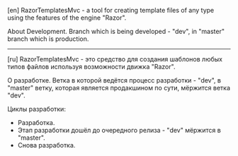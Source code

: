 ﻿[en]
RazorTemplatesMvc - a tool for creating template files of any type using the features of the engine "Razor".

About Development.
Branch which is being developed - "dev", in "master" branch which is production.

---
[ru]
RazorTemplatesMvc - это средство для создания шаблонов любых типов файлов используя возможности движка "Razor".

О разработке.
Ветка в которой ведётся процесс разработки - "dev", в "master" ветку, которая является продакшином по сути, мёржится ветка "dev".

  Циклы разработки:
- Разработка.
- Этап разработки дошёл до очередного релиза - "dev" мёржится в "master".
- Снова разработка.